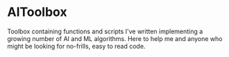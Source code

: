# AIToolbox
Toolbox containing functions and scripts I've written implementing a growing number of AI and ML algorithms. Here to help me and anyone who might be looking for no-frills, easy to read code.
